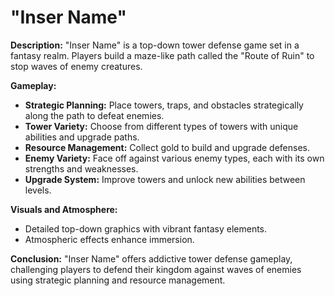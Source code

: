 # "Inser Name"

**Description:**
"Inser Name" is a top-down tower defense game set in a fantasy realm. Players build a maze-like path called the "Route of Ruin" to stop waves of enemy creatures.

**Gameplay:**
- **Strategic Planning:** Place towers, traps, and obstacles strategically along the path to defeat enemies.
- **Tower Variety:** Choose from different types of towers with unique abilities and upgrade paths.
- **Resource Management:** Collect gold to build and upgrade defenses.
- **Enemy Variety:** Face off against various enemy types, each with its own strengths and weaknesses.
- **Upgrade System:** Improve towers and unlock new abilities between levels.

**Visuals and Atmosphere:**
- Detailed top-down graphics with vibrant fantasy elements.
- Atmospheric effects enhance immersion.

**Conclusion:**
"Inser Name" offers addictive tower defense gameplay, challenging players to defend their kingdom against waves of enemies using strategic planning and resource management.
